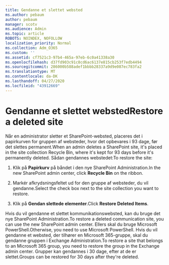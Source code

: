 ```yaml
---
title: Gendanne et slettet websted
ms.author: pebaum
author: pebaum
manager: scotv
ms.audience: Admin
ms.topic: article
ROBOTS: NOINDEX, NOFOLLOW
localization_priority: Normal
ms.collection: Adm_O365
ms.custom: ''
ms.assetid: cf7521c3-97b4-465a-97eb-6c0a41338a30
ms.openlocfilehash: d37fd903c91c8cd6ac6137e815cb253f7edb4494
ms.sourcegitcommit: 286000b588adef1bbbb28337a9d9e087ec783fa2
ms.translationtype: MT
ms.contentlocale: da-DK
ms.lasthandoff: 04/27/2020
ms.locfileid: "43912669"
---
```

# <a name="restore-a-deleted-site"></a><span data-ttu-id="48d7f-102">Gendanne et slettet websted</span><span class="sxs-lookup"><span data-stu-id="48d7f-102">Restore a deleted site</span></span>

<span data-ttu-id="48d7f-103">Når en administrator sletter et SharePoint-websted, placeres det i papirkurven for gruppen af websteder, hvor det opbevares i 93 dage, før det slettes permanent.</span><span class="sxs-lookup"><span data-stu-id="48d7f-103">When an admin deletes a SharePoint site, it's placed in the site collection Recycle Bin, where it's kept for 93 days before it's permanently deleted.</span></span> <span data-ttu-id="48d7f-104">Sådan gendannes webstedet:</span><span class="sxs-lookup"><span data-stu-id="48d7f-104">To restore the site:</span></span>
  
1. <span data-ttu-id="48d7f-105">Klik på **Papirkurv** på båndet i den nye SharePoint Administration.</span><span class="sxs-lookup"><span data-stu-id="48d7f-105">In the new SharePoint admin center, click **Recycle Bin** on the ribbon.</span></span> 
    
2. <span data-ttu-id="48d7f-106">Markér afkrydsningsfeltet ud for den gruppe af websteder, du vil gendanne.</span><span class="sxs-lookup"><span data-stu-id="48d7f-106">Select the check box next to the site collection you want to restore.</span></span>
    
3. <span data-ttu-id="48d7f-107">Klik på **Gendan slettede elementer**.</span><span class="sxs-lookup"><span data-stu-id="48d7f-107">Click **Restore Deleted Items**.</span></span>
    
<span data-ttu-id="48d7f-108">Hvis du vil gendanne et slettet kommunikationswebsted, kan du bruge det nye SharePoint Administration.</span><span class="sxs-lookup"><span data-stu-id="48d7f-108">To restore a deleted communication site, you can use the new SharePoint admin center.</span></span> <span data-ttu-id="48d7f-109">Ellers skal du bruge Microsoft PowerShell.</span><span class="sxs-lookup"><span data-stu-id="48d7f-109">Otherwise, you need to use Microsoft PowerShell.</span></span> <span data-ttu-id="48d7f-110">Hvis du vil gendanne et websted, der tilhører en Microsoft 365-gruppe, skal du gendanne gruppen i Exchange Administration.</span><span class="sxs-lookup"><span data-stu-id="48d7f-110">To restore a site that belongs to an Microsoft 365 group, you need to restore the group in the Exchange admin center.</span></span> <span data-ttu-id="48d7f-111">Grupper kan gendannes i 30 dage, efter at de er slettet.</span><span class="sxs-lookup"><span data-stu-id="48d7f-111">Groups can be restored for 30 days after they're deleted.</span></span>
  


